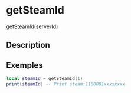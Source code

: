 # getSteamId

getSteamId(serverId)

## Description


## Exemples

```lua
local steamId = getSteamId(1)
print(steamId) -- Print steam:1100001xxxxxxxx
```
